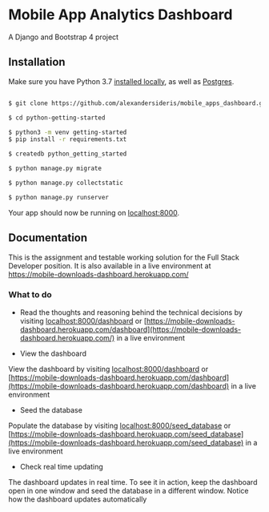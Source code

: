 # Mobile App Analytics Dashboard

A Django and Bootstrap 4 project

## Installation

Make sure you have Python 3.7 [installed locally](http://install.python-guide.org), as well as [Postgres](https://devcenter.heroku.com/articles/heroku-postgresql#local-setup).



```sh

$ git clone https://github.com/alexandersideris/mobile_apps_dashboard.git

$ cd python-getting-started

$ python3 -m venv getting-started
$ pip install -r requirements.txt

$ createdb python_getting_started

$ python manage.py migrate

$ python manage.py collectstatic

$ python manage.py runserver

```

Your app should now be running on [localhost:8000](http://localhost:8000/).

## Documentation

This is the assignment and testable working solution for the Full Stack Developer position. It is also available in a live environment at https://mobile-downloads-dashboard.herokuapp.com/

### What to do

- Read the thoughts and reasoning behind the technical decisions by visiting [localhost:8000/dashboard](localhost:8000/) or [https://mobile-downloads-dashboard.herokuapp.com/dashboard](https://mobile-downloads-dashboard.herokuapp.com/) in a live environment

- View the dashboard

View the dashboard by visiting [localhost:8000/dashboard](localhost:8000/dashboard) or [https://mobile-downloads-dashboard.herokuapp.com/dashboard](https://mobile-downloads-dashboard.herokuapp.com/dashboard) in a live environment

- Seed the database

Populate the database by visiting [localhost:8000/seed_database](localhost:8000/seed_database) or [https://mobile-downloads-dashboard.herokuapp.com/seed_database](https://mobile-downloads-dashboard.herokuapp.com/seed_database) in a live environment

- Check real time updating

The dashboard updates in real time. To see it in action, keep the dashboard open in one window and seed the database in a different window. Notice how the dashboard updates automatically